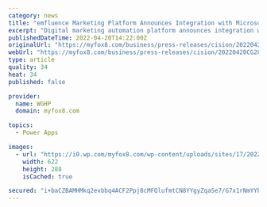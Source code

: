 ```yaml
---
category: news
title: "emfluence Marketing Platform Announces Integration with Microsoft Power Apps"
excerpt: "Digital marketing automation platform announces integration with Microsoft Power Apps, providing powerful marketing automation capabilities to Power Apps. KANSAS CITY, Mo., April 20, 2022 ..."
publishedDateTime: 2022-04-20T14:22:00Z
originalUrl: "https://myfox8.com/business/press-releases/cision/20220420CG28201/emfluence-marketing-platform-announces-integration-with-microsoft-power-apps/"
webUrl: "https://myfox8.com/business/press-releases/cision/20220420CG28201/emfluence-marketing-platform-announces-integration-with-microsoft-power-apps/"
type: article
quality: 34
heat: 34
published: false

provider:
  name: WGHP
  domain: myfox8.com

topics:
  - Power Apps

images:
  - url: "https://i0.wp.com/myfox8.com/wp-content/uploads/sites/17/2022/04/Ashton.jpg?w=2000&#038;ssl=1"
    width: 622
    height: 288
    isCached: true

secured: "i+baCZBAMHMkq2evbbq4ACF2Ppj8cMFQlufmtCN8YYgyZqaSe7/G7x1rNmYYhq4dZUPxGphBOMS5DnuhB8jhKMo9KkdnNu7x+uCgMC7LsuanzU8YgIDk21kGqhOKXXEw0hb4mukh7fS/1ezD3RTMJuUavdQ95L7AyHSCPh6XRE7ftv+ezZmvz68pUmK8Rn0NroPWl004YYond6jQeyBx0YH9Uz6AcLvFVTJ0Flf7KXrDWI4AAu3/5rmHXDgV2aLZr/dYP2outgU5JBBjH/EJ6tCoMaI5YH4M4kxSNTlAEliQMrb7XbM6/zAhwuHR9loCqBpdSfNtl66y8oe/BYtiXEPNhkvddfBHkDHfPdyY82k=;7mRhYg8vR9qKNfC5NIXUuw=="
---
```


